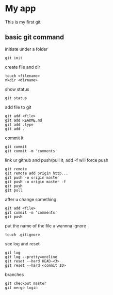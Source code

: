 # My app
This is my first git

## basic git command
initiate under a folder
```
git init
```
create file and dir
```
touch <filename>
mkdir <dirname>
```
show status
```
git status
```
add file to git
```
git add <file>
git add README.md
git add .type
git add .
```
commit it
```
git commit
git commit -m 'comments'
```
link ur github and push/pull it, add -f will force push
```
git remote
git remote add origin http...
git push -u origin master
git push -u origin master -f
git push
git pull
```
after u change something
```
git add <file>
git commit -m 'comments'
git push
```
put the name of the file u wannna ignore
```
touch .gitignore
```
see log and reset
```
git log
git log --pretty=oneline
git reset --hard HEAD~<3>
git reset --hard <commit ID>
```
branches
```
git checkout master
git merge login
```
